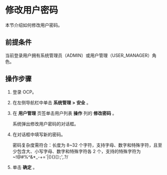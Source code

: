 修改用户密码 
===========================

本节介绍如何修改用户密码。

**前提条件** 
-----------------------------

当前登录用户拥有系统管理员（ADMIN）或用户管理（USER_MANAGER）角色。

操作步骤 
-------------------------

1. 登录 OCP。

   

2. 在左侧导航栏中单击 **系统管理** **\>** **安全** 。

   

3. 在 **用户管理** 页签单击用户列表 **操作** 列的 **修改密码** 。

   系统弹出修改用户密码的对话框。
   

4. 在对话框中填写新的密码。

   密码复杂度需符合：长度为 8\~32 个字符，支持字母、数字和特殊字符，且至少包含大、小写字母、数字和特殊字符各 2 个，支持的特殊字符为 \~!@#%\^\&\*_-+=\`\|(){}\[\]:;',.?/
   

5. 单击 **确定** 。

   



